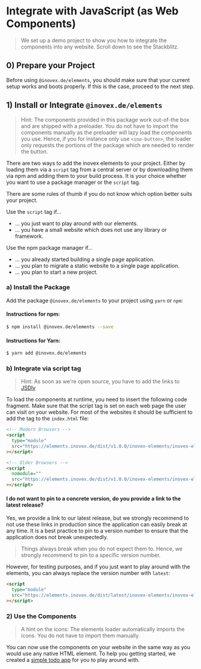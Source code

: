 # Integrate with JavaScript (as Web Components)

> We set up a demo project to show you how to integrate the components into any website. Scroll down to see the Stackblitz.

## 0) Prepare your Project

Before using `@inovex.de/elements`, you should make sure that your current setup works and boots properly.
If this is the case, proceed to the next step.

## 1) Install or Integrate `@inovex.de/elements`

> Hint: The components provided in this package work out-of-the box and are shipped with a preloader. You do not have to import the components manually as the preloader will lazy load the components you use. Hence, if you for instance only use `<ino-button>`, the loader only requests the portions of the package which are needed to render the button.

There are two ways to add the inovex elements to your project. Either by loading them via a `script` tag from a central server or by downloading them via npm and adding them to your build process. It is your choice whether you want to use a package manager or the `script` tag.

There are some rules of thumb if you do not know which option better suits your project.

Use the `script` tag if...

- ... you just want to play around with our elements.
- ... you have a small website which does not use any library or framework.

Use the npm package manager if...

- ... you already started building a single page application.
- ... you plan to migrate a static website to a single page application.
- ... you plan to start a new project.

### a) Install the Package

Add the package `@inovex.de/elements` to your project using `yarn` or `npm`:

#### Instructions for npm:

```sh
$ npm install @inovex.de/elements --save
```

#### Instructions for Yarn:

```sh
$ yarn add @inovex.de/elements
```

### b) Integrate via script tag

> Hint: As soon as we're open source, you have to add the links to [JSDlv](https://www.jsdelivr.com/)

To load the components at runtime, you need to insert the following code fragment. Make sure that the script tag is set on each web page the user can visit on your website. For most of the websites it should be sufficient to add the tag to the `index.html` file:

```html
<!-- Modern Browsers -->
<script
  type="module"
  src="https://elements.inovex.de/dist/v1.0.0/inovex-elements/inovex-elements.esm.js"
></script>

<!-- Older Browsers -->
<script
  nomodule=""
  src="https://elements.inovex.de/dist/v1.0.0/inovex-elements/inovex-elements.js"
></script>
```

#### I do not want to pin to a concrete version, do you provide a link to the latest release?

Yes, we provide a link to our latest release, but we strongly recommend to not use these links in production since the application can easily break at any time. It is a best practice to pin to a version number to ensure that the application does not break unexpectedly.

> Things always break when you do not expect them to. Hence, we strongly recommend to pin to a specific version number.

However, for testing purposes, and if you just want to play around with the elements, you can always replace the version number with `latest`:

```html
<script
  type="module"
  src="https://elements.inovex.de/dist/latest/inovex-elements/inovex-elements.esm.js"
></script>
```

### 2) Use the Components

> A hint on the icons: The elements loader automatically imports the icons. You do not have to import
> them manually.

You can now use the components on your website in the same way as you would use any native HTML element. To help you getting started, we created a [simple todo app](https://stackblitz.com/edit/ino-elements-js-example?embed=1&file=index.js) for you to play around with.
